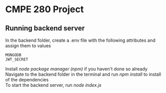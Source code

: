 # CMPE 280 Project

## Running backend server
In the backend folder, create a .env file with the following attributes and assign them to values
```
MONGODB
JWT_SECRET
```
Install *node package manager (npm)* if you haven't done so already
<br/>
Navigate to the backend folder in the terminal and run *npm install* to install of the dependencies
<br/>
To start the backend server, run *node index.js*
